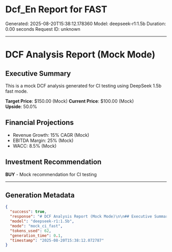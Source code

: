 # Dcf_En Report for FAST

Generated: 2025-08-20T15:38:12.178360
Model: deepseek-r1:1.5b
Duration: 0.00 seconds
Request ID: unknown

---

# DCF Analysis Report (Mock Mode)

## Executive Summary
This is a mock DCF analysis generated for CI testing using DeepSeek 1.5b fast mode.

**Target Price**: $150.00 (Mock)
**Current Price**: $100.00 (Mock)  
**Upside**: 50.0%

## Financial Projections
- Revenue Growth: 15% CAGR (Mock)
- EBITDA Margin: 25% (Mock)
- WACC: 8.5% (Mock)

## Investment Recommendation
**BUY** - Mock recommendation for CI testing

---

## Generation Metadata
```json
{
  "success": true,
  "response": "# DCF Analysis Report (Mock Mode)\n\n## Executive Summary\nThis is a mock DCF analysis generated for CI testing using DeepSeek 1.5b fast mode.\n\n**Target Price**: $150.00 (Mock)\n**Current Price**: $100.00 (Mock)  \n**Upside**: 50.0%\n\n## Financial Projections\n- Revenue Growth: 15% CAGR (Mock)\n- EBITDA Margin: 25% (Mock)\n- WACC: 8.5% (Mock)\n\n## Investment Recommendation\n**BUY** - Mock recommendation for CI testing",
  "model": "deepseek-r1:1.5b",
  "mode": "mock_ci_fast",
  "tokens_used": 62,
  "generation_time": 0.1,
  "timestamp": "2025-08-20T15:38:12.072787"
}
```
